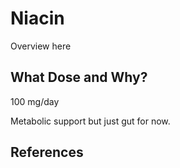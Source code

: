 # Niacin
Overview here

## What Dose and Why?
100 mg/day

Metabolic support but just gut for now.

## References